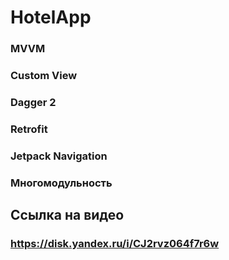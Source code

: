 # HotelApp
### MVVM
### Custom View
### Dagger 2
### Retrofit
### Jetpack Navigation
### Многомодульность
## Ссылка на видео
### https://disk.yandex.ru/i/CJ2rvz064f7r6w
